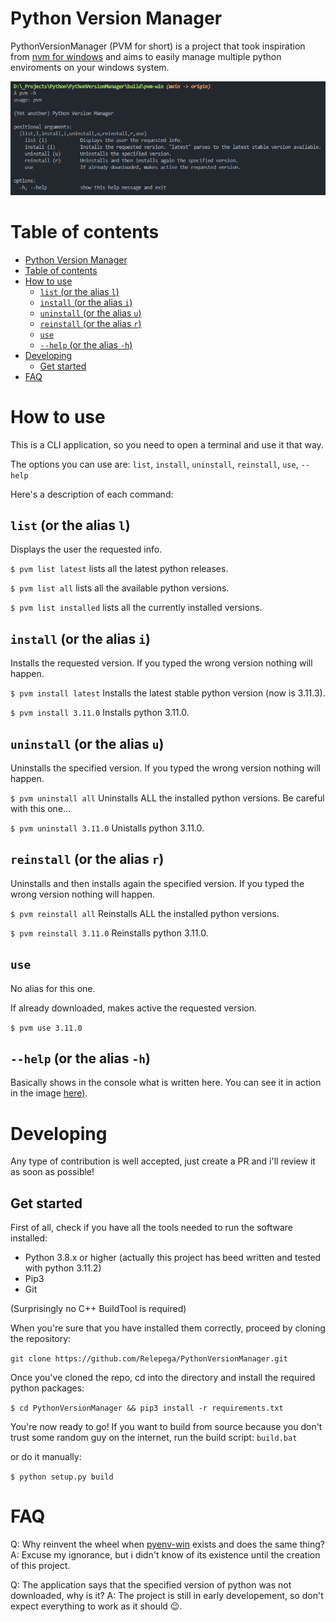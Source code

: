 # Python Version Manager

PythonVersionManager (PVM for short) is a project that took inspiration from [nvm for windows](https://github.com/coreybutler/nvm-windows) and aims to easily manage multiple python enviroments on your windows system.

![](media/pvm.png)

# Table of contents

- [Python Version Manager](#python-version-manager)
- [Table of contents](#table-of-contents)
- [How to use](#how-to-use)
	- [`list` (or the alias `l`)](#list-or-the-alias-l)
	- [`install` (or the alias `i`)](#install-or-the-alias-i)
	- [`uninstall` (or the alias `u`)](#uninstall-or-the-alias-u)
	- [`reinstall` (or the alias `r`)](#reinstall-or-the-alias-r)
	- [`use`](#use)
	- [`--help` (or the alias `-h`)](#--help-or-the-alias--h)
- [Developing](#developing)
	- [Get started](#get-started)
- [FAQ](#faq)


# How to use

This is a CLI application, so you need to open a terminal and use it that way.

The options you can use are: `list`, `install`, `uninstall`, `reinstall`, `use`, `--help`

Here's a description of each command:

## `list` (or the alias `l`)

Displays the user the requested info.

`$ pvm list latest` lists all the latest python releases.

`$ pvm list all` lists all the available python versions.

`$ pvm list installed` lists all the currently installed versions.

## `install` (or the alias `i`)

Installs the requested version. If you typed the wrong version nothing will happen.

`$ pvm install latest` Installs the latest stable python version (now is 3.11.3).

`$ pvm install 3.11.0` Installs python 3.11.0.

## `uninstall` (or the alias `u`)

Uninstalls the specified version. If you typed the wrong version nothing will happen.

`$ pvm uninstall all` Uninstalls ALL the installed python versions. Be careful with this one...

`$ pvm uninstall 3.11.0` Unistalls python 3.11.0.

## `reinstall` (or the alias `r`)

Uninstalls and then installs again the specified version. If you typed the wrong version nothing will happen.

`$ pvm reinstall all` Reinstalls ALL the installed python versions.

`$ pvm reinstall 3.11.0` Reinstalls python 3.11.0.

## `use`

No alias for this one.

If already downloaded, makes active the requested version.

`$ pvm use 3.11.0`

## `--help` (or the alias `-h`)

Basically shows in the console what is written here. You can see it in action in the image [here)](#pythonversionmanager).

# Developing

Any type of contribution is well accepted, just create a PR and i'll review it as soon as possible!

## Get started

First of all, check if you have all the tools needed to run the software installed:

-   Python 3.8.x or higher (actually this project has beed written and tested with python 3.11.2)
-   Pip3
-   Git

(Surprisingly no C++ BuildTool is required)

When you're sure that you have installed them correctly, proceed by cloning the repository:

`git clone https://github.com/Relepega/PythonVersionManager.git`

Once you've cloned the repo, cd into the directory and install the required python packages:

`$ cd PythonVersionManager && pip3 install -r requirements.txt`

You're now ready to go!
If you want to build from source because you don't trust some random guy on the internet, run the build script:
`build.bat`

or do it manually:

`$ python setup.py build`

# FAQ

Q: Why reinvent the wheel when [pyenv-win](https://github.com/pyenv-win/pyenv-win) exists and does the same thing?
A: Excuse my ignorance, but i didn't know of its existence until the creation of this project.

Q: The application says that the specified version of python was not downloaded, why is it?
A: The project is still in early developement, so don't expect everything to work as it should 😉.
